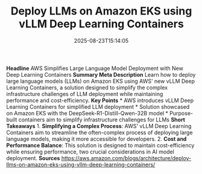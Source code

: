 ﻿---
title: "Deploy LLMs on Amazon EKS using vLLM Deep Learning Containers"
date: "2025-08-23T15:14:05"
category: "Markets"
summary: ""
slug: "deploy llms on amazon eks using vllm deep learning container"
source_urls:
  - "https://aws.amazon.com/blogs/architecture/deploy-llms-on-amazon-eks-using-vllm-deep-learning-containers/"
seo:
  title: "Deploy LLMs on Amazon EKS using vLLM Deep Learning Containers | Hash n Hedge"
  description: ""
  keywords: ["news", "markets", "brief"]
---
**Headline** AWS Simplifies Large Language Model Deployment with New Deep Learning Containers  **Summary Meta Description** Learn how to deploy large language models (LLMs) on Amazon EKS using AWS' new vLLM Deep Learning Containers, a solution designed to simplify the complex infrastructure challenges of LLM deployment while maintaining performance and cost-efficiency.  **Key Points**  * AWS introduces vLLM Deep Learning Containers for simplified LLM deployment * Solution showcased on Amazon EKS with the DeepSeek-R1-Distill-Qwen-32B model * Purpose-built containers aim to simplify infrastructure challenges for LLMs  **Short Takeaways**  1. **Simplifying a Complex Process**: AWS' vLLM Deep Learning Containers aim to streamline the often-complex process of deploying large language models, making it more accessible for developers. 2. **Cost and Performance Balance**: This solution is designed to maintain cost-efficiency while ensuring performance, two crucial considerations in AI model deployment.  **Sources** https://aws.amazon.com/blogs/architecture/deploy-llms-on-amazon-eks-using-vllm-deep-learning-containers/ 
